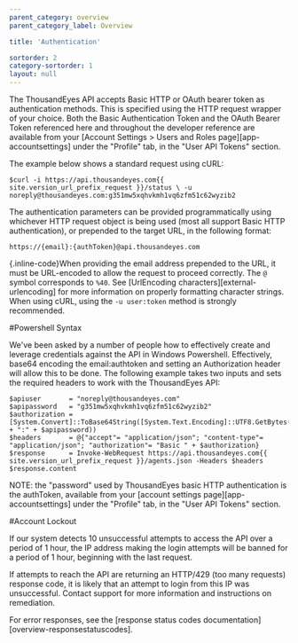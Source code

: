 ```yaml
---
parent_category: overview
parent_category_label: Overview

title: 'Authentication'

sortorder: 2
category-sortorder: 1
layout: null
---
```


The ThousandEyes API accepts Basic HTTP or OAuth bearer token as authentication methods.  This is specified using the HTTP request wrapper of your choice.  Both the Basic Authentication Token and the OAuth Bearer Token referenced here and throughout the developer reference are available from your [Account Settings > Users and Roles page][app-accountsettings] under the "Profile" tab, in the "User API Tokens" section.

The example below shows a standard request using cURL:

`$curl -i https://api.thousandeyes.com{{ site.version_url_prefix_request }}/status \
   -u noreply@thousandeyes.com:g351mw5xqhvkmh1vq6zfm51c62wyzib2`

The authentication parameters can be provided programmatically using whichever HTTP request object is being used (most all support Basic HTTP authentication), or prepended to the target URL, in the following format:

`https://{email}:{authToken}@api.thousandeyes.com`

{.inline-code}When providing the email address prepended to the URL, it must be URL-encoded to allow the request to proceed correctly.  The `@` symbol corresponds to `%40`.  See [UrlEncoding characters][external-urlencoding] for more information on properly formatting character strings.  When using cURL, using the `-u user:token` method is strongly recommended.

#Powershell Syntax

We've been asked by a number of people how to effectively create and leverage credentials against the API in Windows Powershell.  Effectively, base64 encoding the email:authtoken and setting an Authorization header will allow this to be done.  The following example takes two inputs and sets the required headers to work with the ThousandEyes API:

```[Net.ServicePointManager]::SecurityProtocol = [Net.SecurityProtocolType]::Tls12
$apiuser       = "noreply@thousandeyes.com"
$apipassword   = "g351mw5xqhvkmh1vq6zfm51c62wyzib2"
$authorization = [System.Convert]::ToBase64String([System.Text.Encoding]::UTF8.GetBytes($apiuser + ":" + $apipassword))
$headers       = @{"accept"= "application/json"; "content-type"= "application/json"; "authorization"= "Basic " + $authorization}
$response      = Invoke-WebRequest https://api.thousandeyes.com{{ site.version_url_prefix_request }}/agents.json -Headers $headers
$response.content
```

NOTE: the "password" used by ThousandEyes basic HTTP authentication is the authToken, available from your [account settings page][app-accountsettings] under the "Profile" tab, in the "User API Tokens" section.

#Account Lockout

If our system detects 10 unsuccessful attempts to access the API over a period of 1 hour, the IP address making the login attempts will be banned for a period of 1 hour, beginning with the last request.

If attempts to reach the API are returning an HTTP/429 (too many requests) response code, it is likely that an attempt to login from this IP was unsuccessful.  Contact support for more information and instructions on remediation.

For error responses, see the [response status codes documentation][overview-responsestatuscodes].
